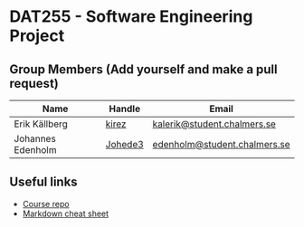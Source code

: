 # DAT255 - Software Engineering Project

## Group Members (Add yourself and make a pull request)

| Name | Handle | Email |
| ---- | ------ | ----- |
| Erik Källberg | [kirez](https://github.com/kirez) | [kalerik@student.chalmers.se](mailto:kalerik@student.chalmers.se) |
| Johannes Edenholm | [Johede3](https://github.com/johede3) | [edenholm@student.chalmers.se](mailto:edenholm@student.chalmers.se) |

## Useful links

* [Course repo](https://github.com/hburden/DAT255/)
* [Markdown cheat sheet](https://github.com/adam-p/markdown-here/wiki/Markdown-Cheatsheet)
